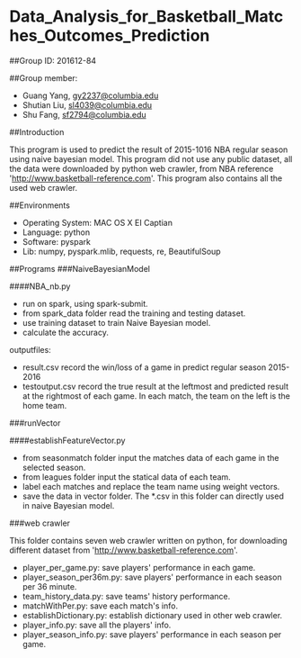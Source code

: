 # Data_Analysis_for_Basketball_Matches_Outcomes_Prediction

##Group ID: 201612-84

##Group member:
- Guang Yang, gy2237@columbia.edu
- Shutian Liu, sl4039@columbia.edu
- Shu Fang, sf2794@columbia.edu

##Introduction

This program is used to predict the result of 2015-1016 NBA regular season using naive bayesian model. This program did not use any public dataset, all the data were downloaded by python web crawler, from NBA reference 'http://www.basketball-reference.com'. This program also contains all the used web crawler.

##Environments
- Operating System: MAC OS X EI Captian
- Language: python 
- Software: pyspark
- Lib: numpy, pyspark.mlib, requests, re, BeautifulSoup

##Programs
###NaiveBayesianModel

####NBA_nb.py
- run on spark, using spark-submit.
- from spark_data folder read the training and testing dataset.
- use training dataset to train Naive Bayesian model.
- calculate the accuracy.

outputfiles:
- result.csv record the win/loss of a game in predict regular season 2015-2016
- testoutput.csv record the true result at the leftmost and predicted result at the rightmost of each game. In each match, the team on the left is the home team.


###runVector

####establishFeatureVector.py
- from seasonmatch folder input the matches data of each game in the selected season.
- from leagues folder input the statical data of each team.
- label each matches and replace the team name using weight vectors.
- save the data in vector folder. The *.csv in this folder can directly used in naive Bayesian model.

###web crawler 

This folder contains seven web crawler written on python, for downloading different dataset from 'http://www.basketball-reference.com'.

- player_per_game.py: save players' performance in each game.
- player_season_per36m.py: save players' performance in each season per 36 minute.
- team_history_data.py: save teams' history performance.
- matchWithPer.py: save each match's info.
- establishDictionary.py: establish dictionary used in other web crawler.
- player_info.py: save all the players' info.
- player_season_info.py: save players' performance in each season per game.

